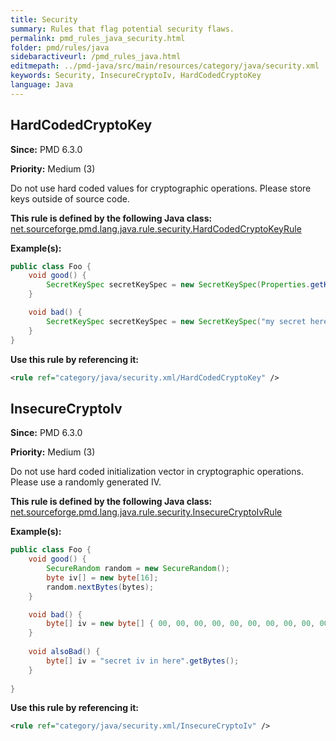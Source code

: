 ```yaml
---
title: Security
summary: Rules that flag potential security flaws.
permalink: pmd_rules_java_security.html
folder: pmd/rules/java
sidebaractiveurl: /pmd_rules_java.html
editmepath: ../pmd-java/src/main/resources/category/java/security.xml
keywords: Security, InsecureCryptoIv, HardCodedCryptoKey
language: Java
---
```

## HardCodedCryptoKey

**Since:** PMD 6.3.0

**Priority:** Medium (3)

Do not use hard coded values for cryptographic operations. Please store keys outside of source code.

**This rule is defined by the following Java class:** [net.sourceforge.pmd.lang.java.rule.security.HardCodedCryptoKeyRule](https://github.com/pmd/pmd/blob/master/pmd-java/src/main/java/net/sourceforge/pmd/lang/java/rule/security/HardCodedCryptoKeyRule.java)

**Example(s):**

``` java
public class Foo {
    void good() {
		SecretKeySpec secretKeySpec = new SecretKeySpec(Properties.getKey(), "AES");		
    }

    void bad() {
		SecretKeySpec secretKeySpec = new SecretKeySpec("my secret here".getBytes(), "AES");
    }
}
```

**Use this rule by referencing it:**
``` xml
<rule ref="category/java/security.xml/HardCodedCryptoKey" />
```

## InsecureCryptoIv

**Since:** PMD 6.3.0

**Priority:** Medium (3)

Do not use hard coded initialization vector in cryptographic operations. Please use a randomly generated IV.

**This rule is defined by the following Java class:** [net.sourceforge.pmd.lang.java.rule.security.InsecureCryptoIvRule](https://github.com/pmd/pmd/blob/master/pmd-java/src/main/java/net/sourceforge/pmd/lang/java/rule/security/InsecureCryptoIvRule.java)

**Example(s):**

``` java
public class Foo {
    void good() {
        SecureRandom random = new SecureRandom();
        byte iv[] = new byte[16];
        random.nextBytes(bytes);
    }

    void bad() {
        byte[] iv = new byte[] { 00, 00, 00, 00, 00, 00, 00, 00, 00, 00, 00, 00, 00, 00, 00, 00, };
    }
    
    void alsoBad() {
        byte[] iv = "secret iv in here".getBytes();
    }
    
}
```

**Use this rule by referencing it:**
``` xml
<rule ref="category/java/security.xml/InsecureCryptoIv" />
```

